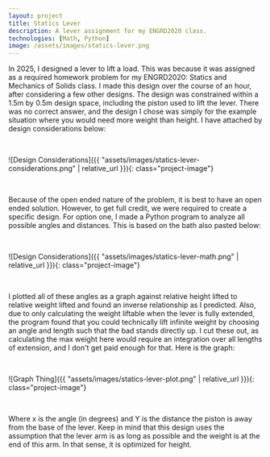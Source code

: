```yaml
---
layout: project
title: Statics Lever
description: A lever assignment for my ENGRD2020 class.
technologies: [Math, Python]
image: /assets/images/statics-lever.png
---
```



In 2025, I designed a lever to lift a load. This was because it was assigned as a required homework problem for my ENGRD2020: Statics and Mechanics of Solids class. I made this design over the course of an hour, after considering a few other designs. The design was constrained within a 1.5m by 0.5m design space, including the piston used to lift the lever. There was no correct answer, and the design I chose was simply for the example situation where you would need more weight than height. I have attached by design considerations below:

<br/>

![Design Considerations]({{ "assets/images/statics-lever-considerations.png" | relative_url }}){: class="project-image"}

<br/>

Because of the open ended nature of the problem, it is best to have an open ended solution. However, to get full credit, we were required to create a specific design. For option one, I made a Python program to analyze all possible angles and distances. This is based on the bath also pasted below:

<br/>

![Design Considerations]({{ "assets/images/statics-lever-math.png" | relative_url }}){: class="project-image"}

<br/>

I plotted all of these angles as a graph against relative height lifted to relative weight lifted and found an inverse relationship as I predicted. Also, due to only calculating the weight liftable when the lever is fully extended, the program found that you could technically lift infinite weight by choosing an angle and length such that the bad stands directly up. I cut these out, as calculating the max weight here would require an integration over all lengths of extension, and I don't get paid enough for that. Here is the graph:

<br/>

![Graph Thing]({{ "assets/images/statics-lever-plot.png" | relative_url }}){: class="project-image"}

<br/>

Where x is the angle (in degrees) and Y is the distance the piston is away from the base of the lever. Keep in mind that this design uses the assumption that the lever arm is as long as possible and the weight is at the end of this arm. In that sense, it is optimized for height.